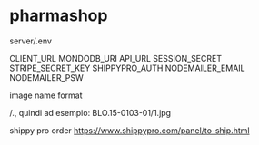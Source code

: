 # pharmashop
server/.env

CLIENT_URL
MONDODB_URI
API_URL
SESSION_SECRET
STRIPE_SECRET_KEY
SHIPPYPRO_AUTH
NODEMAILER_EMAIL
NODEMAILER_PSW



image name format

<codice articolo>/<numero immagine>.<formato>, quindi ad esempio: BLO.15-0103-01/1.jpg
  
 shippy pro order
 https://www.shippypro.com/panel/to-ship.html


